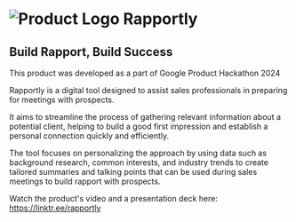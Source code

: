 # ![Product Logo](https://drive.google.com/file/d/1vbAcUnTEcu3DGmYv6ALhlCcSzRCcgY7m/view?usp=drive_link) Rapportly
## Build Rapport, Build Success

This product was developed as a part of Google Product Hackathon 2024

Rapportly is a digital tool designed to assist sales professionals in preparing for meetings with prospects. 

It aims to streamline the process of gathering relevant information about a potential client, helping to build a good first impression and establish a personal connection quickly and efficiently.

The tool focuses on personalizing the approach by using data such as background research, common interests, and industry trends to create tailored summaries and talking points that can be used during sales meetings to build rapport with prospects.

Watch the product's video and a presentation deck here: https://linktr.ee/rapportly
